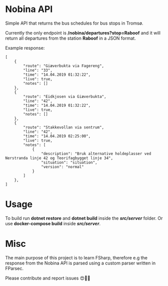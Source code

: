 # Nobina API
Simple API that returns the bus schedules for bus stops in Tromsø. 

Currently the only endpoint is **/nobina/departures?stop=Raboof** and it will return all departures from the station **Raboof** in a JSON format. 

Example response: 

```
[
    {
        "route": "Giæverbukta via Fagereng",
        "line": "33",
        "time": "14.04.2019 01:32:22",
        "live": true,
        "notes": []
    },
    {
        "route": "Eidkjosen via Giæverbukta",
        "line": "42",
        "time": "14.04.2019 01:32:22",
        "live": true,
        "notes": []
    },
    {
        "route": "Stakkevollan via sentrum",
        "line": "42",
        "time": "14.04.2019 02:25:00",
        "live": true,
        "notes": [
            {
                "description": "Bruk alternative holdeplasser ved Nerstranda linje 42 og Teorifagbygget linje 34",
                "situation": "situation",
                "version": "normal"
            }
        ]
    },
]
```

# Usage

To build run **dotnet restore** and **dotnet build** inside the ***src/server*** folder. Or use **docker-compose build** inside ***src/server***. 

# Misc

The main purpose of this project is to learn FSharp, therefore e.g the response from the Nobina API is parsed using a custom parser written in FParsec. 

Please contribute and report issues 😍🙌🏻

